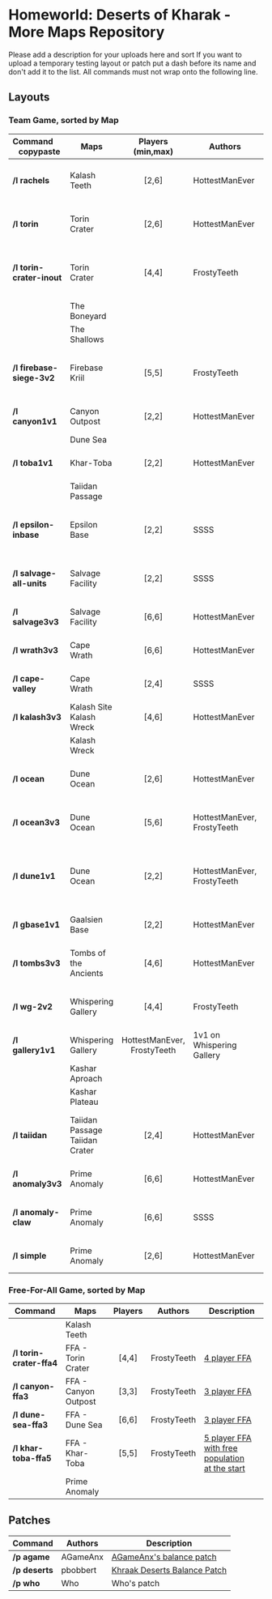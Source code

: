# Homeworld: Deserts of Kharak - More Maps Repository
Please add a description for your uploads here and sort 
If you want to upload a temporary testing layout or patch put a dash before its name and don't add it to the list.
All commands must not wrap onto the following line.

## Layouts 
### Team Game, sorted by Map

| Command &nbsp; &nbsp; &nbsp; copypaste| Maps |Players (min,max)| Authors | Description
| -------------- | ---- | :---: | ------- | -----------
| **/l rachels** | Kalash Teeth | [2,6] |  HottestManEver | [Rachels duels for Kalash Teeth](layouts/rachels.jpg)
| **/l torin** | Torin Crater | [2,6] |  HottestManEver | [1v1 2v2 3v3 layout for Torin Crater](layouts/crater2v2.png)
| **/l torin-crater-inout** | Torin Crater | [4,4] | FrostyTeeth | [2v2 between a team in vs outside<br/>the crater](layouts/torin-crater-inout.png)
|     | The Boneyard |    |      |    
|     | The Shallows |    |      |    
| **/l firebase-siege-3v2** | Firebase Kriil | [5,5] |  FrostyTeeth | [3v2 attack on fortified position<br/>Team 2 has 2 players](layouts/firebase-siege-3v2.png) 
| **/l canyon1v1** | Canyon Outpost | [2,2] |  HottestManEver | [1v1 layout for Canyon Outpost](layouts/canyon1v1.png)
|     | Dune Sea |    |      |
| **/l toba1v1** | Khar-Toba | [2,2] | HottestManEver | [1v1 layout for Khar-Toba](layouts/toba1v1.jpg)
|     | Taiidan Passage |    |      |
| **/l epsilon-inbase** | Epsilon Base | [2,2] |  SSSS | [The v0.10-0.16 default<br/>for Epsilon Base](layouts/epsilon-inbase.png)
| **/l salvage-all-units** | Salvage Facility | [2,2] |  SSSS | [Spawn with 3 of all MP units to test units](layouts/salvage-all-units.png)
| **/l salvage3v3** | Salvage Facility | [6,6] | HottestManEver | [3v3](layouts/salvage3v3) layout for Salvage Facility
| **/l wrath3v3** | Cape Wrath | [6,6] | HottestManEver | [2v2 layout for Cape Wrath](layouts/wrath2v2.jpg)
| **/l cape-valley** | Cape Wrath | [2,4] |  SSSS | [The v0.16 default for Cape Wrath](layouts/cape-valley.png)
| **/l kalash3v3** | Kalash Site <br/> Kalash Wreck | [4,6] |  HottestManEver | [3v3 layout for Kalash Site](layouts/kalash3v3.jpg)
|     | Kalash Wreck |    |      |
| **/l ocean** | Dune Ocean | [2,6] |  HottestManEver | [1v1 2v2 3v3 layout for Dune Ocean](layouts/ocean3v3.jpg)
| **/l ocean3v3** | Dune Ocean | [5,6] |  HottestManEver, FrostyTeeth | [3v3](layouts/ocean3v3.jpg) layout for Dune Ocean. NO BLOCKERS!
| **/l dune1v1** | Dune Ocean | [2,2] | HottestManEver, FrostyTeeth | [Gain easy resources by popping the furthest wreck from your base](layouts/dune1v1.png)
| **/l gbase1v1** | Gaalsien Base | [2,2] |  HottestManEver | [1v1 layout for Gaalsien Base](layouts/gbase1v1.jpg)
| **/l tombs3v3** | Tombs of the Ancients | [4,6] | HottestManEver | [3v3 layout for Tombs of the Ancients](layouts/tombs3v3.jpg)
| **/l wg-2v2** | Whispering Gallery | [4,4] | FrostyTeeth | [2v2 layout for Whispering Gallery](layouts/wg-2v2.png)
| **/l gallery1v1** | Whispering Gallery | HottestManEver, FrostyTeeth | 1v1 on Whispering Gallery
|     | Kashar Aproach |    |      |
|     | Kashar Plateau |    |      |
| **/l taiidan** | Taiidan Passage<br/>Taiidan Crater | [2,4] |  HottestManEver | [1v1 2v2 layout for Taiidan Passage and Crater](layouts/taiidan.png)
| **/l anomaly3v3** | Prime Anomaly | [6,6] |  HottestManEver | [3v3 layout for Prime Anomaly](layouts/anomaly3v3.jpg)
| **/l anomaly-claw** | Prime Anomaly | [6,6] |  SSSS | [The v1.0 default for Prime Anomaly](layouts/anomaly-claw.jpg)
| **/l simple** | Prime Anomaly | [2,6] | HottestManEver | [1v1 2v2 3v3 layout for newbies](layouts/simple.jpg)



### Free-For-All Game, sorted by Map

| Command | Maps | Players | Authors | Description
| ------- | ---- | :-----: | ------- | -----------
|     | Kalash Teeth |    |      |
| **/l torin-crater-ffa4** | FFA - Torin Crater | [4,4] | FrostyTeeth | [4 player FFA](layouts/torin-crater-ffa4.png)
| **/l canyon-ffa3** | FFA - Canyon Outpost | [3,3] |  FrostyTeeth | [3 player FFA](layouts/canyon-ffa3.png)
| **/l dune-sea-ffa3** | FFA - Dune Sea | [6,6] |  FrostyTeeth | [3 player FFA](layouts/dune-sea-ffa3.png)
| **/l khar-toba-ffa5** | FFA - Khar-Toba | [5,5] | FrostyTeeth | [5 player FFA with free population<br/>at the start](layouts/khar-toba-ffa5.png)
|     | Prime Anomaly |    |      |








































## Patches
| Command | Authors | Description
| ------- | ------- | -----------
| **/p agame** | AGameAnx | [AGameAnx's balance patch](https://docs.google.com/document/d/1WulBuxTnjEn3-r0P7UrTQSzijdb_9oGVMEy1BMBU2iQ)
| **/p deserts** | pbobbert | [Khraak Deserts Balance Patch](https://cdn.discordapp.com/attachments/509996599955554305/541211898771931136/Balancing_a_Desert_TooTwo_version_18.pdf)
| **/p who** | Who | Who's patch

